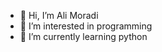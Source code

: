 - 👋 Hi, I’m Ali Moradi
- 👀 I’m interested in programming 
- 🌱 I’m currently learning python 

<!---
Ali-Moradi1378/Ali-Moradi1378 is a ✨ special ✨ repository because its `README.md` (this file) appears on your GitHub profile.
You can click the Preview link to take a look at your changes.
--->

